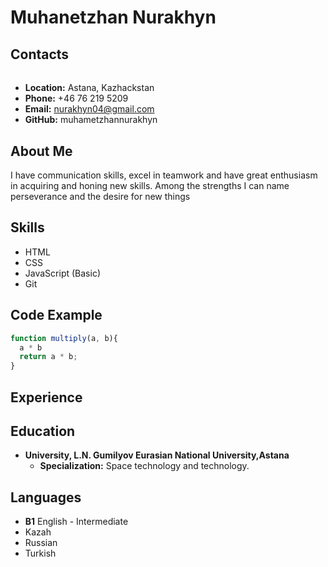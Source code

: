 # Muhanetzhan Nurakhyn
## Contacts
### 
#### <h4>
##### <h5>
###### <h6>

* **Location:** Astana, Kazhackstan
* **Phone:** +46 76 219 5209
* **Email:** nurakhyn04@gmail.com
* **GitHub:** muhametzhannurakhyn

## About Me

I have communication skills, excel in teamwork and have great enthusiasm in acquiring and honing new skills. Among the strengths I can name perseverance and the desire for new things

## Skills

* HTML
* CSS
* JavaScript (Basic)
* Git

## Code Example

```javascript
function multiply(a, b){
  a * b
  return a * b;
}

```
## Experience

## Education
* **University, L.N. Gumilyov Eurasian National University,Astana**
    * **Specialization:** Space technology and technology.

## Languages
* **B1** English - Intermediate
* Kazah 
* Russian
* Turkish